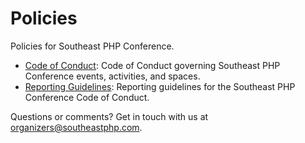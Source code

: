 # Policies

Policies for Southeast PHP Conference.

* [Code of Conduct](code_of_conduct.md): Code of Conduct governing Southeast PHP Conference events, activities, and spaces.
* [Reporting Guidelines](reporting_guidelines.md): Reporting guidelines for the Southeast PHP Conference Code of Conduct.

Questions or comments? Get in touch with us at <organizers@southeastphp.com>.
